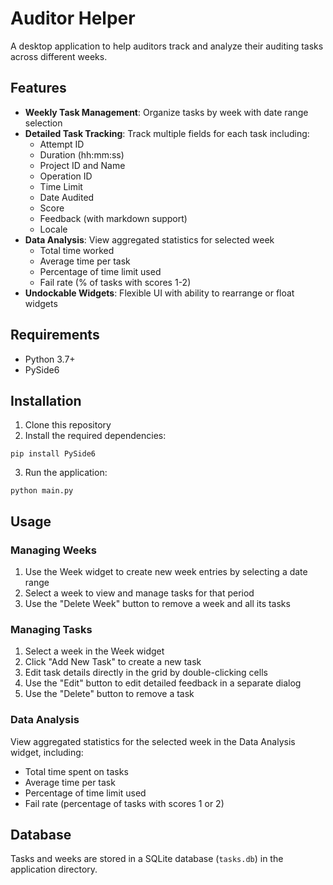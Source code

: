 # Auditor Helper

A desktop application to help auditors track and analyze their auditing tasks across different weeks.

## Features

- **Weekly Task Management**: Organize tasks by week with date range selection
- **Detailed Task Tracking**: Track multiple fields for each task including:
  - Attempt ID
  - Duration (hh:mm:ss)
  - Project ID and Name
  - Operation ID
  - Time Limit
  - Date Audited
  - Score
  - Feedback (with markdown support)
  - Locale
- **Data Analysis**: View aggregated statistics for selected week
  - Total time worked
  - Average time per task
  - Percentage of time limit used
  - Fail rate (% of tasks with scores 1-2)
- **Undockable Widgets**: Flexible UI with ability to rearrange or float widgets

## Requirements

- Python 3.7+
- PySide6

## Installation

1. Clone this repository
2. Install the required dependencies:

```
pip install PySide6
```

3. Run the application:

```
python main.py
```

## Usage

### Managing Weeks

1. Use the Week widget to create new week entries by selecting a date range
2. Select a week to view and manage tasks for that period
3. Use the "Delete Week" button to remove a week and all its tasks

### Managing Tasks

1. Select a week in the Week widget
2. Click "Add New Task" to create a new task
3. Edit task details directly in the grid by double-clicking cells
4. Use the "Edit" button to edit detailed feedback in a separate dialog
5. Use the "Delete" button to remove a task

### Data Analysis

View aggregated statistics for the selected week in the Data Analysis widget, including:
- Total time spent on tasks
- Average time per task
- Percentage of time limit used
- Fail rate (percentage of tasks with scores 1 or 2)

## Database

Tasks and weeks are stored in a SQLite database (`tasks.db`) in the application directory. 